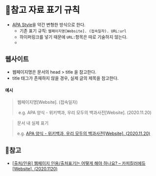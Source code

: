 

# 📌참고 자료 표기 규칙

- [APA Style](https://ko.wikipedia.org/wiki/APA_%EC%96%91%EC%8B%9D)을 약간 변형한 방식으로 한다.
  - 기존 표기 규칙: `웹페이지명[Website]. (접속일자). URL:url`
  - 하이퍼링크를 넣기 때문에 `URL:`항목은 따로 기술하지 않는다.
  - 

## 웹사이트

- 웹페이지명은 문서의 head > title 을 참고한다. 
- title 태그가 존재하지 않을 경우, 실제 글의 제목을 참고한다.

#### 예시

> 웹페이지명[Website]. (접속일자)
>
> ​	e.g. APA 양식 - 위키백과, 우리 모두의 백과사전[Website]. (2020.11.20)



> 문서 내 실제 표기
>
> e.g.  [APA 양식 - 위키백과, 우리 모두의 백과사전[Website]. (2020.11.20)](https://ko.wikipedia.org/wiki/APA_%EC%96%91%EC%8B%9D)



## 📜참고

- [[출처/인용] 웹페이지 인용/출처표기는 어떻게 해야 하나요? – 카피킬러에듀[Website]. (2020.1120)](http://edu.copykiller.com/edu-source/faq/?mod=document&uid=156)

